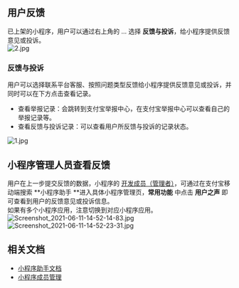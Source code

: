 
## 用户反馈
已上架的小程序，用户可以通过右上角的 ... 选择 **反馈与投诉**，给小程序提供反馈意见或投诉。<br />![2.jpg](https://cdn.nlark.com/yuque/0/2022/jpeg/179989/1667896517961-1e5a7aed-0b6d-457c-9b81-5c4a59fba5ff.jpeg#align=left&display=inline&height=679&margin=%5Bobject%20Object%5D&name=2.jpg&originHeight=679&originWidth=322&size=29664&status=done&style=none&width=322) 

### 反馈与投诉
用户可以选择联系平台客服、按照问题类型反馈给小程序提供反馈意见或投诉，并同时可以在下方点击查看记录。

- 查看举报记录：会跳转到支付宝举报中心，在支付宝举报中心可以查看自己的举报记录等。
- 查看反馈与投诉记录：可以查看用户所反馈与投诉的记录状态。

![1.jpg](https://cdn.nlark.com/yuque/0/2022/jpeg/179989/1667896535088-613a80ee-30a0-453f-9fff-8e3e76b4750d.jpeg#align=left&display=inline&height=680&margin=%5Bobject%20Object%5D&name=1.jpg&originHeight=680&originWidth=323&size=35969&status=done&style=none&width=323) 

## 小程序管理人员查看反馈
用户在上一步提交反馈的数据，小程序的 [开发成员（管理者）](https://opendocs.alipay.com/mini/introduce/member#%E7%AE%A1%E7%90%86%E5%91%98)，可通过在支付宝移动端搜索 **小程序助手 **进入具体小程序管理页，**常用功能** 中点击 **用户之声** 即可查看到用户的反馈意见或投诉信息。<br />如果有多个小程序应用，注意切换到对应小程序应用。<br />![Screenshot_2021-06-11-14-52-14-83.jpg](https://cdn.nlark.com/yuque/0/2021/jpeg/179989/1623395525121-bf342d1b-2252-48a3-a44d-4f8e3ddd2bb5.jpeg#align=left&display=inline&height=695&margin=%5Bobject%20Object%5D&name=Screenshot_2021-06-11-14-52-14-83.jpg&originHeight=695&originWidth=324&size=56532&status=done&style=none&width=324)![Screenshot_2021-06-11-14-52-23-31.jpg](https://cdn.nlark.com/yuque/0/2021/jpeg/179989/1623395532991-0e1d8ee7-bed7-4eda-ad52-32eee3c1b5a9.jpeg#align=left&display=inline&height=695&margin=%5Bobject%20Object%5D&name=Screenshot_2021-06-11-14-52-23-31.jpg&originHeight=695&originWidth=324&size=27033&status=done&style=none&width=324)

## 相关文档

- [小程序助手文档](https://opendocs.alipay.com/mini/006l16)
- [小程序成员管理](https://opendocs.alipay.com/mini/introduce/member)

 <br /> 
